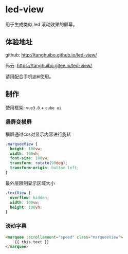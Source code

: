 # led-view

用于生成类似 led 滚动效果的屏幕。

## 体验地址

github: http://tanghuibo.github.io/led-view/

码云: https://tanghuibo.gitee.io/led-view/

请用配合手机`竖屏`使用。

## 制作

使用框架: `vue3.0` + `cube ui`

### 竖屏变横屏

横屏通过css对显示内容进行旋转

```css
.marqueeView {
  height: 100vw;
  width: 100vh;
  font-size: 100vw;
  transform: rotate(90deg);
  transform-origin: bottom left;
}
```

最外层限制显示区域大小

```css
.textView {
  overflow: hidden;
  width: 100vw;
  height: 100vh;
}
```

### 滚动字幕

```html
<marquee :scrollamount="speed" class="marqueeView">
    {{ this.text }}
</marquee>
```